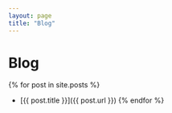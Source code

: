 ```yaml
---
layout: page
title: "Blog"
---
```


# Blog

{% for post in site.posts %}
- [{{ post.title }}]({{ post.url }})
{% endfor %}
